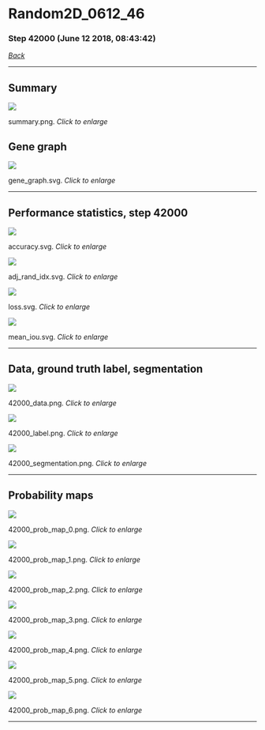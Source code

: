 # Random2D_0612_46

### Step 42000 (June 12 2018, 08:43:42)

[_Back_](..)

---

## Summary

<div class="images"><a href="media/summary.png"><img  src="media/summary.png" align="center"></a><p>summary.png. <i>Click to enlarge</i></p></div>

## Gene graph

<div class="images"><a href="media/gene_graph.svg"><img  src="media/gene_graph.svg" align="center"></a><p>gene_graph.svg. <i>Click to enlarge</i></p></div>

---

## Performance statistics, step 42000

<div class="images"><a href="media/accuracy.svg"><img class="mini" src="media/accuracy.svg" align="center"></a><p>accuracy.svg. <i>Click to enlarge</i></p></div>
<div class="images"><a href="media/adj_rand_idx.svg"><img class="mini" src="media/adj_rand_idx.svg" align="center"></a><p>adj_rand_idx.svg. <i>Click to enlarge</i></p></div>
<div class="images"><a href="media/loss.svg"><img class="mini" src="media/loss.svg" align="center"></a><p>loss.svg. <i>Click to enlarge</i></p></div>
<div class="images"><a href="media/mean_iou.svg"><img class="mini" src="media/mean_iou.svg" align="center"></a><p>mean_iou.svg. <i>Click to enlarge</i></p></div>

---

## Data, ground truth label, segmentation

<div class="images"><a href="media/42000_data.png"><img class="mini" src="media/42000_data.png" align="center"></a><p>42000_data.png. <i>Click to enlarge</i></p></div>
<div class="images"><a href="media/42000_label.png"><img class="mini" src="media/42000_label.png" align="center"></a><p>42000_label.png. <i>Click to enlarge</i></p></div>
<div class="images"><a href="media/42000_segmentation.png"><img class="mini" src="media/42000_segmentation.png" align="center"></a><p>42000_segmentation.png. <i>Click to enlarge</i></p></div>

---

## Probability maps

<div class="images"><a href="media/42000_prob_map_0.png"><img class="mini" src="media/42000_prob_map_0.png" align="center"></a><p>42000_prob_map_0.png. <i>Click to enlarge</i></p></div>
<div class="images"><a href="media/42000_prob_map_1.png"><img class="mini" src="media/42000_prob_map_1.png" align="center"></a><p>42000_prob_map_1.png. <i>Click to enlarge</i></p></div>
<div class="images"><a href="media/42000_prob_map_2.png"><img class="mini" src="media/42000_prob_map_2.png" align="center"></a><p>42000_prob_map_2.png. <i>Click to enlarge</i></p></div>
<div class="images"><a href="media/42000_prob_map_3.png"><img class="mini" src="media/42000_prob_map_3.png" align="center"></a><p>42000_prob_map_3.png. <i>Click to enlarge</i></p></div>
<div class="images"><a href="media/42000_prob_map_4.png"><img class="mini" src="media/42000_prob_map_4.png" align="center"></a><p>42000_prob_map_4.png. <i>Click to enlarge</i></p></div>
<div class="images"><a href="media/42000_prob_map_5.png"><img class="mini" src="media/42000_prob_map_5.png" align="center"></a><p>42000_prob_map_5.png. <i>Click to enlarge</i></p></div>
<div class="images"><a href="media/42000_prob_map_6.png"><img class="mini" src="media/42000_prob_map_6.png" align="center"></a><p>42000_prob_map_6.png. <i>Click to enlarge</i></p></div>

---


